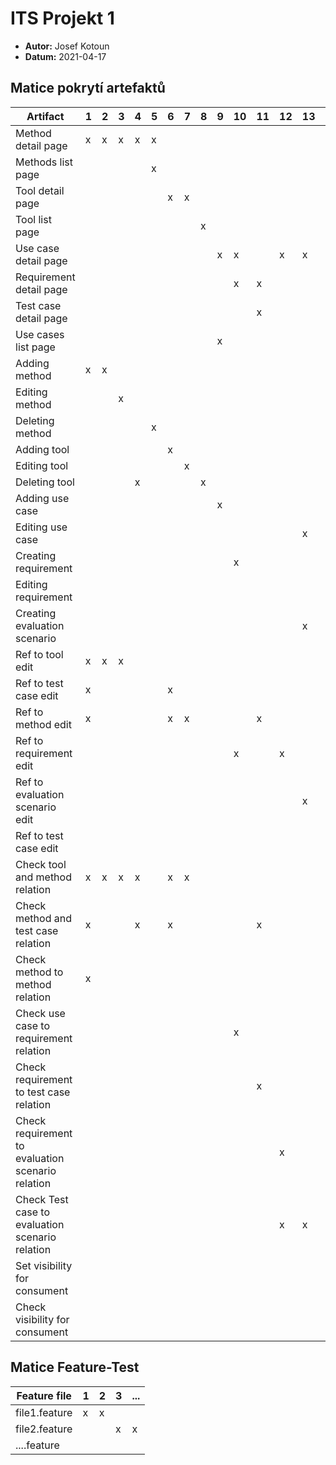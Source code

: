 # ITS Projekt 1

- **Autor:** Josef Kotoun
- **Datum:** 2021-04-17

## Matice pokrytí artefaktů

| Artifact | 1 | 2 | 3 | 4 | 5 | 6 | 7 | 8 | 9 | 10 | 11 | 12 | 13 | 14 | 15 | 16 | 17 | 18 | 19 
|---|---|---|---|---|---|---|---|---|---|---|---|---|---|---|---|---|---|---|---|
| Method detail page | x | x | x | x | x | | | | | | | | | | x | | | | |
| Methods list page | | | | | x | | | | | | | | | | x | | | | |
| Tool detail page | | | | | | x | x | | | | | | | | | x | x | x | |
| Tool list page | | | | | | | | x | | | | | | | | x | x | x | |
| Use case detail page | | | | | | | | | x | x | | x | x | | | | | | x | 
| Requirement detail page | | | | | | | | | | x | x | | | x | | | | | |
| Test case detail page | | | | | | | | | | | x | | | | | | | | |
| Use cases list page | | | | | | | | | x | | | | | | | | |  | x |
| Adding method | x | x | | | | | | | | | | | | | | | | | |
| Editing method |  | | x | | | | | | | | | | | | x | | | | |
| Deleting method | | | | | x | | | | | | | | | | | | | | |
| Adding tool | | | | | | x | | | | | | | | | | | x | x | |
| Editing tool | | | | | | | x | | | | | | | | | x | | | |
| Deleting tool| | | | x | | | | x | | | | | | | | | | | |
| Adding use case | | | | | | | | | x | | | | | | | | | | x |
| Editing use case | | | | | | | | | | | | | x | | | | | | |
| Creating requirement | | | | | | | | | | x | | | | | | | | | |
| Editing requirement | | | | | | | | | | | | | | x | | | | | |
| Creating evaluation scenario | | | | | | | | | | | | | x | | | | | | | |
| Ref to tool edit | x | x | x | | | | | | | | | | | | | | | | |
| Ref to test case edit | x | | | | | x | | | | | | | | | | | | | |
| Ref to method edit| x | | | | | x | x | | | | x | | | | | | | | | |
| Ref to requirement edit | | | | | | | | | | x | | x | | | | | | | |
| Ref to evaluation scenario edit| | | | | | | | | | | | | x | | | | | | |
| Ref to test case edit | | | | | | | | | | | | | | x | | | | | |
| Check tool and method relation | x | x | x | x | | x | x | | | | | | | | | | | | |
| Check method and test case relation | x | | | x | | x | | | | | x | | | | | | | | |
| Check method to method relation | x | | | | | | | | | | | | | | | | | | |
| Check use case to requirement relation | | | | | | | | | | x | | | | | | | | | |
| Check requirement to test case relation | | | | | | | | | | | x | | | x | | | | | |
| Check requirement to evaluation scenario relation | | | | | | | | | | | | x | | | | | | | |
| Check Test case to evaluation scenario relation | | | | | | | | | | | | x | x | | | | | | |
| Set visibility for consument | | | | | | | | | | | | | | | x | x | x | x | x |
| Check visibility for consument| | | | | | | | | | | | | | | x | x | x | x | x |
## Matice Feature-Test

| Feature file | 1 | 2 | 3 | ... |
|----------|---|---|---|-----|
| file1.feature | x | x | | |
| file2.feature |   |   | x | x |
| ....feature |   |   |  |   |





